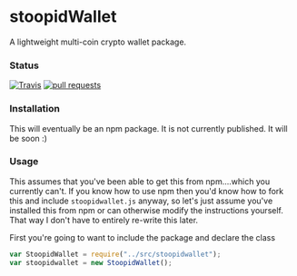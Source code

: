 # stoopidWallet
A lightweight multi-coin crypto wallet package.

### Status
[![Travis](https://travis-ci.org/StoopidCompany/stoopidWallet.svg?branch=master)](https://travis-ci.org/StoopidCompany/stoopidWallet)
[![pull requests](https://img.shields.io/badge/pull%20requests-accepting-brightgreen.svg?style=flat)](https://github.com/StoopidCompany/stoopidWallet/fork)

### Installation
This will eventually be an npm package.  It is not currently published.  It will be soon :)

### Usage
This assumes that you've been able to get this from npm....which you currently can't. If you know how to use npm then you'd know how to fork this and include `stoopidwallet.js` anyway, so let's just assume you've installed this from npm or can otherwise modify the instructions yourself.  That way I don't have to entirely re-write this later.

First you're going to want to include the package and declare the class
```javascript
var StoopidWallet = require("../src/stoopidwallet");
var stoopidwallet = new StoopidWallet();
```
